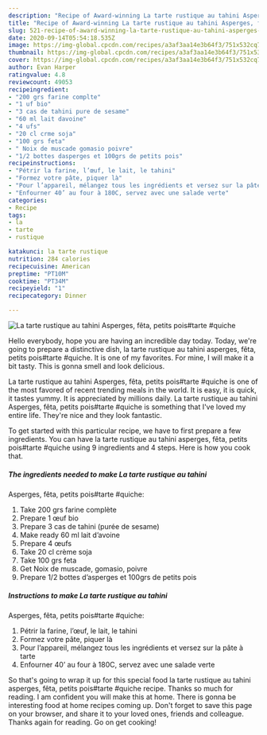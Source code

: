 ```yaml
---
description: "Recipe of Award-winning La tarte rustique au tahini Asperges, fêta, petits pois#tarte #quiche"
title: "Recipe of Award-winning La tarte rustique au tahini Asperges, fêta, petits pois#tarte #quiche"
slug: 521-recipe-of-award-winning-la-tarte-rustique-au-tahini-asperges-feta-petits-poistarte-quiche
date: 2020-09-14T05:54:18.535Z
image: https://img-global.cpcdn.com/recipes/a3af3aa14e3b64f3/751x532cq70/la-tarte-rustique-au-tahini-asperges-feta-petits-poistarte-quiche-photo-principale-de-la-recette.jpg
thumbnail: https://img-global.cpcdn.com/recipes/a3af3aa14e3b64f3/751x532cq70/la-tarte-rustique-au-tahini-asperges-feta-petits-poistarte-quiche-photo-principale-de-la-recette.jpg
cover: https://img-global.cpcdn.com/recipes/a3af3aa14e3b64f3/751x532cq70/la-tarte-rustique-au-tahini-asperges-feta-petits-poistarte-quiche-photo-principale-de-la-recette.jpg
author: Evan Harper
ratingvalue: 4.8
reviewcount: 49053
recipeingredient:
- "200 grs farine complte"
- "1 uf bio"
- "3 cas de tahini pure de sesame"
- "60 ml lait davoine"
- "4 ufs"
- "20 cl crme soja"
- "100 grs feta"
- " Noix de muscade gomasio poivre"
- "1/2 bottes dasperges et 100grs de petits pois"
recipeinstructions:
- "Pétrir la farine, l’œuf, le lait, le tahini"
- "Formez votre pâte, piquer là"
- "Pour l’appareil, mélangez tous les ingrédients et versez sur la pâte à tarte"
- "Enfourner 40’ au four à 180C, servez avec une salade verte"
categories:
- Recipe
tags:
- la
- tarte
- rustique

katakunci: la tarte rustique 
nutrition: 284 calories
recipecuisine: American
preptime: "PT10M"
cooktime: "PT34M"
recipeyield: "1"
recipecategory: Dinner

---
```



![La tarte rustique au tahini
Asperges, fêta, petits pois#tarte #quiche](https://img-global.cpcdn.com/recipes/a3af3aa14e3b64f3/751x532cq70/la-tarte-rustique-au-tahini-asperges-feta-petits-poistarte-quiche-photo-principale-de-la-recette.jpg)

Hello everybody, hope you are having an incredible day today. Today, we're going to prepare a distinctive dish, la tarte rustique au tahini
asperges, fêta, petits pois#tarte #quiche. It is one of my favorites. For mine, I will make it a bit tasty. This is gonna smell and look delicious.

La tarte rustique au tahini
Asperges, fêta, petits pois#tarte #quiche is one of the most favored of recent trending meals in the world. It is easy, it is quick, it tastes yummy. It is appreciated by millions daily. La tarte rustique au tahini
Asperges, fêta, petits pois#tarte #quiche is something that I've loved my entire life. They're nice and they look fantastic.




To get started with this particular recipe, we have to first prepare a few ingredients. You can have la tarte rustique au tahini
asperges, fêta, petits pois#tarte #quiche using 9 ingredients and 4 steps. Here is how you cook that.

<!--inarticleads1-->

##### The ingredients needed to make La tarte rustique au tahini
Asperges, fêta, petits pois#tarte #quiche:

1. Take 200 grs farine complète
1. Prepare 1 œuf bio
1. Prepare 3 cas de tahini (purée de sesame)
1. Make ready 60 ml lait d’avoine
1. Prepare 4 œufs
1. Take 20 cl crème soja
1. Take 100 grs feta
1. Get  Noix de muscade, gomasio, poivre
1. Prepare 1/2 bottes d’asperges et 100grs de petits pois




<!--inarticleads2-->

##### Instructions to make La tarte rustique au tahini
Asperges, fêta, petits pois#tarte #quiche:

1. Pétrir la farine, l’œuf, le lait, le tahini
1. Formez votre pâte, piquer là
1. Pour l’appareil, mélangez tous les ingrédients et versez sur la pâte à tarte
1. Enfourner 40’ au four à 180C, servez avec une salade verte




So that's going to wrap it up for this special food la tarte rustique au tahini
asperges, fêta, petits pois#tarte #quiche recipe. Thanks so much for reading. I am confident you will make this at home. There is gonna be interesting food at home recipes coming up. Don't forget to save this page on your browser, and share it to your loved ones, friends and colleague. Thanks again for reading. Go on get cooking!
